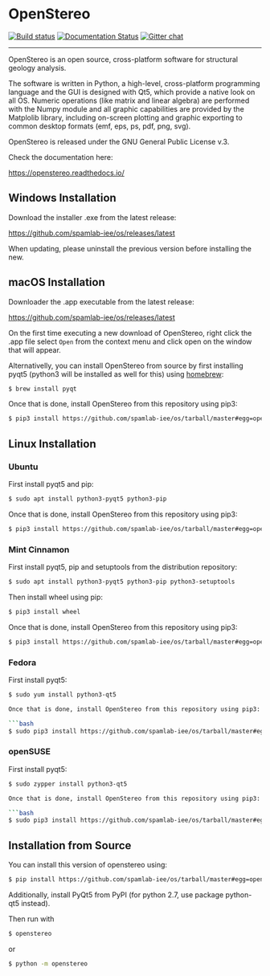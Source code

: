 OpenStereo
==========

[![Build status](https://ci.appveyor.com/api/projects/status/pbjhw57vo0hq4lf9?svg=true)](https://ci.appveyor.com/project/endarthur/os-wv5v5)
[![Documentation Status](https://readthedocs.org/projects/openstereo/badge/?version=latest)](https://openstereo.readthedocs.io/en/latest/?badge=latest)
[![Gitter chat](https://badges.gitter.im/endarthur/os.png)](https://gitter.im/openstereo)

------------------------------------------------------------------------

OpenStereo is an open source, cross-platform software for structural geology analysis.

The software is written in Python, a high-level, cross-platform programming language and the GUI is designed with Qt5, which provide a native look on all OS. Numeric operations (like matrix and linear algebra) are performed with the Numpy module and all graphic capabilities are provided by the Matplolib library, including on-screen plotting and graphic exporting to common desktop formats (emf, eps, ps, pdf, png, svg).

OpenStereo is released under the GNU General Public License v.3.

Check the documentation here:

https://openstereo.readthedocs.io/

## Windows Installation

Download the installer .exe from the latest release:

https://github.com/spamlab-iee/os/releases/latest

When updating, please uninstall the previous version before installing the new.

## macOS Installation

Downloader the .app executable from the latest release:

https://github.com/spamlab-iee/os/releases/latest

On the first time executing a new download of OpenStereo, right click the .app file
select `Open` from the context menu and click open on the window that will appear.

Alternativelly, you can install OpenStereo from source by first installing pyqt5
(python3 will be installed as well for this) using [homebrew](https://brew.sh/):

```bash
$ brew install pyqt
```

Once that is done, install OpenStereo from this repository using pip3:

```bash
$ pip3 install https://github.com/spamlab-iee/os/tarball/master#egg=openstereo
```

## Linux Installation

### Ubuntu

First install pyqt5 and pip:

```bash
$ sudo apt install python3-pyqt5 python3-pip
```

Once that is done, install OpenStereo from this repository using pip3:

```bash
$ pip3 install https://github.com/spamlab-iee/os/tarball/master#egg=openstereo
```

### Mint Cinnamon

First install pyqt5, pip and setuptools from the distribution repository:

```bash
$ sudo apt install python3-pyqt5 python3-pip python3-setuptools
```

Then install wheel using pip:

```bash
$ pip3 install wheel
```

Once that is done, install OpenStereo from this repository using pip3:

```bash
$ pip3 install https://github.com/spamlab-iee/os/tarball/master#egg=openstereo
```

### Fedora

First install pyqt5:

```bash
$ sudo yum install python3-qt5

Once that is done, install OpenStereo from this repository using pip3:

```bash
$ sudo pip3 install https://github.com/spamlab-iee/os/tarball/master#egg=openstereo
```

### openSUSE

First install pyqt5:

```bash
$ sudo zypper install python3-qt5

Once that is done, install OpenStereo from this repository using pip3:

```bash
$ sudo pip3 install https://github.com/spamlab-iee/os/tarball/master#egg=openstereo
```


## Installation from Source

You can install this version of openstereo using:

```bash
$ pip install https://github.com/spamlab-iee/os/tarball/master#egg=openstereo
```

Additionally, install PyQt5 from PyPI (for python 2.7, use package python-qt5 instead).

Then run with

```bash
$ openstereo
```

or

```bash
$ python -m openstereo
```
